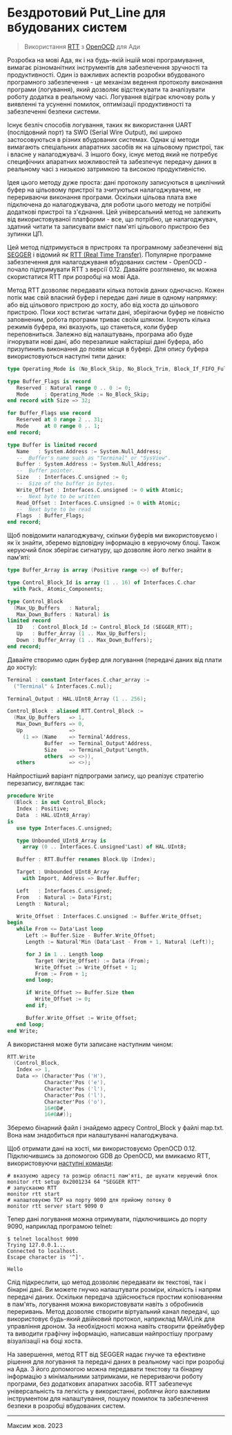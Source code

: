 # Бездротовий Put_Line для вбудованих систем
> Використання [RTT](https://wiki.segger.com/RTT) з [OpenOCD](https://openocd.org/) для Ади

Розробка на мові Ада, як і на будь-якій іншій мові програмування, вимагає різноманітних інструментів для забезпечення зручності та продуктивності. Один із важливих аспектів розробки вбудованого програмного забезпечення - це механізм ведення протоколу виконання програми (логування), який дозволяє відстежувати та аналізувати роботу додатка в реальному часі. Логування відіграє ключову роль у виявленні та усуненні помилок, оптимізації продуктивності та забезпеченні безпеки системи.

Існує безліч способів логування, таких як використання UART (послідовний порт) та SWO (Serial Wire Output), які широко застосовуються в різних вбудованих системах. Однак ці методи вимагають спеціальних апаратних засобів як на цільовому пристрої, так і власне у налагоджувачі. З іншого боку, існує метод який не потребує специфічних апаратних можливостей та забезпечує передачу даних в реальному часі з низькою затримкою та високою продуктивністю.

Ідея цього методу дуже проста: дані протоколу записуються в циклічний буфер на цільовому пристрої та зчитуються налагоджувачем, не перериваючи виконання програми. Оскільки цільова плата вже підключена до налагоджувача,
для роботи цього методу не потрібні додаткові пристрої та з'єднання. Цей універсальний метод не залежить від використовуваної платформи - все, що потрібно, це налагоджувач, здатний читати та записувати вміст пам'яті цільового пристрою без зупинки ЦП.

Цей метод підтримується в пристроях та програмному забезпеченні від
[SEGGER](https://www.segger.com/) і відомий як 
[RTT (Real Time Transfer)](https://wiki.segger.com/RTT).
Популярне програмне забезпечення для налагоджуваня вбудованих систем - OpenOCD - почало підтримувати RTT з версії 0.12. Давайте розглянемо, як можна скористатися RTT при розробці на мові Ада.

Метод RTT дозволяє передавати кілька потоків даних одночасно. Кожен потік має свій власний буфер і передає дані лише в одному напрямку: або від цільового пристрою до хосту, або від хоста до цільового пристрою. Поки хост встигає читати дані, зберігаючи буфер не повністю заповненим, робота програми триває своїм шляхом. Існують кілька режимів буфера, які вказують, що станеться, коли буфер переповниться. Залежно від налаштувань, програма або буде ігнорувати нові дані, або перезапише найстаріші дані буфера, або призупинить виконання до появи місця в буфері. Для опису буфера використовуються наступні типи даних:

```ada
type Operating_Mode is (No_Block_Skip, No_Block_Trim, Block_If_FIFO_Full);

type Buffer_Flags is record
   Reserved : Natural range 0 .. 0 := 0;
   Mode     : Operating_Mode := No_Block_Skip;
end record with Size => 32;

for Buffer_Flags use record
   Reserved at 0 range 2 .. 31;
   Mode     at 0 range 0 .. 1;
end record;

type Buffer is limited record
   Name   : System.Address := System.Null_Address;
   --  Buffer's name such as "Terminal" or "SysView".
   Buffer : System.Address := System.Null_Address;
   --  Buffer pointer.
   Size   : Interfaces.C.unsigned := 0;
   --  Size of the buffer in bytes.
   Write_Offset : Interfaces.C.unsigned := 0 with Atomic;
   --  Next byte to be written
   Read_Offset : Interfaces.C.unsigned := 0 with Atomic;
   --  Next byte to be read
   Flags  : Buffer_Flags;
end record;
```

Щоб повідомити налагоджувачу, скільки буферів ми використовуємо і як їх знайти, зберемо відповідну інформацію в керуючому блоці. Також керуючий блок зберігає сигнатуру, що дозволяє його легко знайти в пам'яті:

```ada
type Buffer_Array is array (Positive range <>) of Buffer;

type Control_Block_Id is array (1 .. 16) of Interfaces.C.char
  with Pack, Atomic_Components;

type Control_Block
  (Max_Up_Buffers   : Natural;
   Max_Down_Buffers : Natural) is
limited record
   ID   : Control_Block_Id := Control_Block_Id (SEGGER_RTT);
   Up   : Buffer_Array (1 .. Max_Up_Buffers);
   Down : Buffer_Array (1 .. Max_Down_Buffers);
end record;
```

Давайте створимо один буфер для логування (передачі даних від плати до хосту):

```ada
Terminal : constant Interfaces.C.char_array :=
  ("Terminal" & Interfaces.C.nul);

Terminal_Output : HAL.UInt8_Array (1 .. 256);

Control_Block : aliased RTT.Control_Block :=
  (Max_Up_Buffers   => 1,
   Max_Down_Buffers => 0,
   Up               =>
     (1 => (Name    => Terminal'Address,
            Buffer  => Terminal_Output'Address,
            Size    => Terminal_Output'Length,
            others  => <>)),
   others           => <>);
```

Найпростіший варіант підпрограми запису, що реалізує стратегію перезапису, виглядає так:

```ada
procedure Write
  (Block : in out Control_Block;
   Index : Positive;
   Data  : HAL.UInt8_Array)
is
   use type Interfaces.C.unsigned;

   type Unbounded_UInt8_Array is
     array (0 .. Interfaces.C.unsigned'Last) of HAL.UInt8;

   Buffer : RTT.Buffer renames Block.Up (Index);

   Target : Unbounded_UInt8_Array
     with Import, Address => Buffer.Buffer;

   Left   : Interfaces.C.unsigned;
   From   : Natural := Data'First;
   Length : Natural;

   Write_Offset : Interfaces.C.unsigned := Buffer.Write_Offset;
begin
   while From <= Data'Last loop
      Left := Buffer.Size - Buffer.Write_Offset;
      Length := Natural'Min (Data'Last - From + 1, Natural (Left));

      for J in 1 .. Length loop
         Target (Write_Offset) := Data (From);
         Write_Offset := Write_Offset + 1;
         From := From + 1;
      end loop;

      if Write_Offset >= Buffer.Size then
         Write_Offset := 0;
      end if;

      Buffer.Write_Offset := Write_Offset;
   end loop;
end Write;
```

А використання може бути записане наступним чином:

```ada
RTT.Write
  (Control_Block,
   Index => 1,
   Data => (Character'Pos ('H'),
            Character'Pos ('e'),
            Character'Pos ('l'),
            Character'Pos ('l'),
            Character'Pos ('o'),
            16#0D#,
            16#0A#));
```

Зберемо бінарний файл і знайдемо адресу Control_Block у файлі map.txt. Вона нам знадобиться при налаштуванні налагоджувача.

Щоб отримати дані на хості, ми використовуємо OpenOCD 0.12. Підключившись за допомогою GDB до OpenOCD, ми вмикаємо RTT, використовуючи
[наступні команди](https://openocd.org/doc-release/html/General-Commands.html#Real-Time-Transfer-_0028RTT_0029):

```
# вказуємо адресу та розмір області пам'яті, де шукати керуючий блок
monitor rtt setup 0x2001234 64 "SEGGER RTT"
# запускаємо RTT
monitor rtt start
# налаштовуємо TCP на порту 9090 для прийому потоку 0
monitor rtt server start 9090 0
```

Тепер дані логування можна отримувати, підключившись до порту 9090, наприклад програмою telnet:

```
$ telnet localhost 9090
Trying 127.0.0.1...
Connected to localhost.
Escape character is '^]'.

Hello
```

Слід підкреслити, що метод дозволяє передавати як текстові, так і бінарні дані. Ви можете гнучко налаштувати розміри, кількість і напрям передачі даних. Оскільки передача здійснюється простим копіюванням в пам'ять, логування можна використовувати навіть з обробників переривань. Метод дозволяє створити віртуальний канал передачі, що використовує будь-який двійковий протокол, наприклад MAVLink для управління дроном. За необхідності можна навіть створити фреймбуфер та виводити графічну інформацію, написавши найпростішу програму візуалізації на боці хоста.

На завершення, метод RTT від SEGGER надає гнучке та ефективне рішення для логування та передачі даних в реальному часі при розробці на Ада. З його допомогою можна передавати текстову та бінарну інформацію з мінімальними затримками, не перериваючи роботу програми, без додаткових апаратних засобів. RTT забезпечує універсальність та легкість у використанні, роблячи його важливим інструментом для налаштування, пошуку помилок та забезпечення безпеки в розробці вбудованих систем.

----
Maксим жов. 2023
